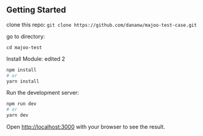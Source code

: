## Getting Started

clone this repo: 
```git clone https://github.com/dananw/majoo-test-case.git```

go to directory:

```cd majoo-test```

Install Module: edited 2
```bash
npm install
# or
yarn install
```


Run the development server:

```bash
npm run dev
# or
yarn dev
```

Open [http://localhost:3000](http://localhost:3000) with your browser to see the result.
